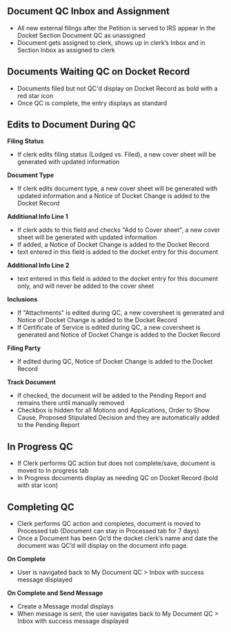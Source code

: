 ## Document QC Inbox and Assignment 
* All new external filings after the Petition is served to IRS appear in the Docket Section Document QC as unassigned
* Document gets assigned to clerk, shows up in clerk’s Inbox and in Section Inbox as assigned to clerk

## Documents Waiting QC on Docket Record 
* Documents filed but not QC'd display on Docket Record as bold with a red star icon
* Once QC is complete, the entry displays as standard 


## Edits to Document During QC 

**Filing Status**
* If clerk edits filing status (Lodged vs. Filed), a new cover sheet will be generated with updated information 

**Document Type**
* If clerk edits document type, a new cover sheet will be generated with updated information and a Notice of Docket Change is added to the Docket Record 

**Additional Info Line 1**
* If clerk adds to this field and checks "Add to Cover sheet", a new cover sheet will be generated with updated information 
* If added, a Notice of Docket Change is added to the Docket Record 
* text entered in this field is added to the docket entry for this document 

**Additional Info Line 2**
* text entered in this field is added to the docket entry for this document only, and will never be added to the cover sheet

**Inclusions**
* If "Attachments" is edited during QC, a new coversheet is generated and Notice of Docket Change is added to the Docket Record 
* If Certificate of Service is edited during QC, a new coversheet is generated and Notice of Docket Change is added to the Docket Record 

**Filing Party**
* If edited during QC, Notice of Docket Change is added to the Docket Record 

**Track Document**
* If checked, the document will be added to the Pending Report and remains there until manually removed 
* Checkbox is hidden for all Motions and Applications, Order to Show Cause, Proposed Stipulated Decision and they are automatically added to the Pending Report 

## In Progress QC 
* If Clerk performs QC action but does not complete/save, document is moved to In progress tab
* In Progress documents display as needing QC on Docket Record (bold with star icon) 

## Completing QC
* Clerk performs QC action and completes, document is moved to Processed tab (Document can stay in Processed tab for 7 days)
* Once a Document has been Qc’d the docket clerk’s name and date the document was QC’d will display on the document info page.

**On Complete**
* User is navigated back to My Document QC > Inbox with success message displayed 

**On Complete and Send Message**
* Create a Message modal displays 
* When message is sent, the user navigates back to My Document QC > Inbox with success message displayed 






